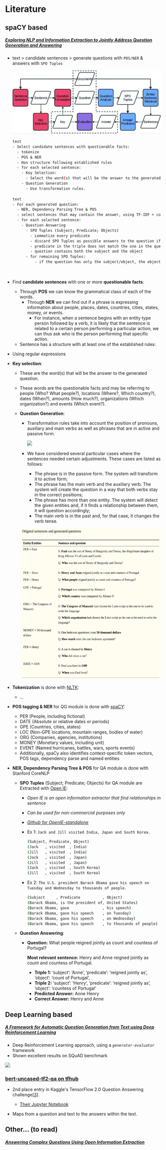 # Literature

## spaCY based

##### [Exploring NLP and Information Extraction to Jointly Address Question Generation and Answering](https://www.ncbi.nlm.nih.gov/pmc/articles/PMC7256591/)

- text > candidate sentences > generate questions with `POS/NER` & answers with `SPO Tuples`
  
  ![Fig. 1](./images/fig-1.png)
  
    ```bash
    text
    - Select candidate sentences with questionable facts:
      - tokenize
      - POS & NER
      - Has structure following established rules
      - for each selected sentence:
        - Key Selection: 
          - Select the word(s) that will be the answer to the generated question
        - Question Generation
          - Use transformation rules.
          
    text
    - For each generated question:
      - NER, Dependency Parsing Tree & POS
      - select sentences that may contain the answer, using TF-IDF + cosine similarity
      - for each selected sentence: 
        - Question Answering
          - SPO Tuples (Subject; Predicate; Objects)
            - Lemmatize every predicate
            - discard SPO Tuples as possible answers to the question if:
            - predicate in the triple does not match the one in the question
            - question contains both the subject and the object
          - for remaining SPO Tuples:
              - if the question has only the subject/object, the object/subject is a possible answer
          
          
    
    
    ```
  
- Find **candidate sentences** with one or more **questionable facts**:
  
  - Through **POS** we can know the grammatical class of each of the words.
    - Through **NER** we can find out if a phrase is expressing information about people, places, dates, countries, cities, states, money, or events. 
      - For instance, when a sentence begins with an entity type person followed by a verb, it is likely that the sentence is related to a certain person performing a particular action; we can thus ask who is the person performing that specific action.
  - Sentence has a structure with at least one of the established rules:
  
- Using regular expressions
  
- **Key selection**:
  
    - These are the word(s) that will be the answer to the generated question.
  - These words are the questionable facts and may be referring to people (Who? What people?), locations (Where?, Which country?), dates (When?), amounts (How much?), organizations (Which organization?) and events (Which event?).
  
  - **Question Generation**:
  
    - Transformation rules take into account the position of pronouns,  auxiliary and main verbs as well as phrases that are in active and  passive form.
  
      ![](/./images/table-1.png)
  
    - We have considered several particular cases where the sentences needed certain adjustments. These cases are listed as follows:
    
      - The phrase is in the passive form. The system will transform it to active form;
      - The phrase has the main verb and the auxiliary verb. The system will create the question in a way that both verbs stay in the correct positions;
      - The phrase has more than one entity. The system will detect the given entities and, if it finds a relationship between them, it will question accordingly;
      - The main verb is in the past and, for that case, it changes the verb tense.
      
    
    ![](./images/table-2.png)
  
- **Tokenization** is done with [NLTK](www.nltk.org):
  
  - ...
  
- **POS tagging & NER** for QG module is done with [spaCY](https://spacy.io/models/en):
  
    - PER (People, including fictional)
    - DATE (Absolute or relative dates or  periods)
    - GPE (Countries, cities, states) 
    - LOC (Non-GPE locations,  mountain ranges, bodies of water)
    - ORG (Companies, agencies,  institutions)
    - MONEY (Monetary values, including unit)
    - EVENT (Named  hurricanes, battles, wars, sports events)
  - Additionally, spaCy also  identifies context-specific token vectors, POS tags, dependency parse  and named entities
  
- **NER, Dependency Parsing Tree & POS** for QA module is done with Stanford CoreNLP

  - **SPO Tuples** (Subject; Predicate; Objects) for QA module are Extracted with [Open IE](http://knowitall.github.io/openie):

    - *Open IE is an open information extractor that find relationships in sentence*

    - *Can be used for non-commercial purposes only*

    - *[Github for OpenIE-standalone](https://github.com/dair-iitd/OpenIE-standalone)*

    - Ex 1: `Jack and Jill visited India, Japan and South Korea.`

      ```bash
      (Subject, Predicate, Object)
      (Jack   , visited  , India)
      (Jill   , visited  , India)
      (Jack   , visited  , Japan)
      (Jill   , visited  , Japan)
      (Jack   , visited  , South Korea)
      (Jill   , visited  , South Korea)
      ```

    - Ex 2: `The U.S. president Barack Obama gave his speech on Tuesday and Wednesday to thousands of people.`

      ```bash
      (Subject     , Predicate          , Object)
      (Barack Obama, is the president of, United States)
      (Barack Obama, gave               , his speech)
      (Barack Obama, gave his speech    , on Tuesday)
      (Barack Obama, gave his speech    , on Wednesday)
      (Barack Obama, gave his speech    , to thousands of people)
      ```

      

  - **Question Answering**:

    - **Question:** What people reigned jointly as count and countess of Portugal?
    
      **Most relevant sentence:** Henry and Anne reigned jointly as count and countess of Portugal.
    
      - **Triple 1:** ‘subject’: ‘Anne’, ‘predicate’: ‘reigned jointly as’, ‘object’: ‘count of Portugal’,
      - **Triple 2:** ‘subject’: ‘Henry’, ‘predicate’: ‘reigned jointly as’, ‘object’: ‘countess of Portugal’
      - **Predicted Answer:** Anne Henry
      - **Correct Answer:** Henry and Anne

## Deep Learning based

##### [A Framework for Automatic Question Generation from Text using Deep Reinforcement Learning](https://arxiv.org/abs/1808.04961v2)

- Deep Reinforcement Learning approach, using a *`generator-evaluator`* framework
- Shown excellent results on SQuAD benchmark

![](/home/arjaan/llc/toptal/eduworks/repos/askchatbot/secret/images/DL-fig-1.png)

### [bert-uncased-tf2-qa on tfhub](https://tfhub.dev/see--/bert-uncased-tf2-qa/1)

- 2nd place entry in Kaggle's TensorFlow 2.0 Question Answering challenge[[3](https://www.kaggle.com/c/tensorflow2-question-answering/notebooks)].  
  - [Their Jupyter Notebook](https://www.kaggle.com/seesee/submit-full)

- Maps from a question and text to the answers within the text.

## Other... (to read)

##### [Answering Complex Questions Using Open Information Extraction](https://arxiv.org/abs/1704.05572)



